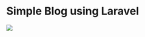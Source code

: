 # Simple Blog using Laravel
<img src="https://user-images.githubusercontent.com/61230651/130943402-58dac72c-1add-4ded-a922-2f9690b69305.PNG">